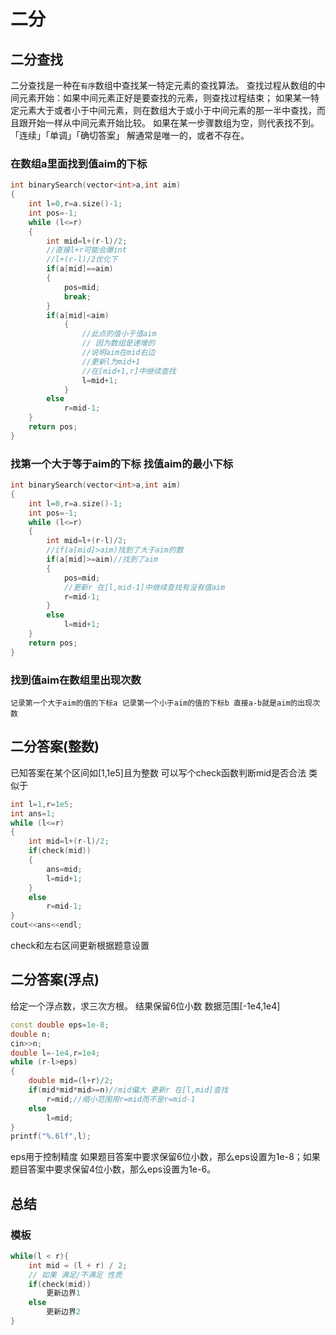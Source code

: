 # 二分


## 二分查找
二分查找是一种在``有序``数组中查找某一特定元素的查找算法。
查找过程从数组的中间元素开始：如果中间元素正好是要查找的元素，则查找过程结束；
如果某一特定元素大于或者小于中间元素，则在数组大于或小于中间元素的那一半中查找，而且跟开始一样从中间元素开始比较。
如果在某一步骤数组为空，则代表找不到。
「连续」「单调」「确切答案」 解通常是唯一的，或者不存在。

### 在数组a里面找到值aim的下标
```C++
int binarySearch(vector<int>a,int aim)
{
    int l=0,r=a.size()-1;
    int pos=-1;
    while (l<=r)
    {
        int mid=l+(r-l)/2;
        //直接l+r可能会爆int 
        //l+(r-l)/2优化下
        if(a[mid]==aim)
        {
            pos=mid;
            break;
        }
        if(a[mid]<aim)
            {
                //此点的值小于值aim
                // 因为数组是递增的 
                //说明aim在mid右边
                //更新l为mid+1 
                //在[mid+1,r]中继续查找
                l=mid+1;
            }
        else
            r=mid-1;
    }
    return pos;
}
```

### 找第一个大于等于aim的下标 找值aim的最小下标
```C++
int binarySearch(vector<int>a,int aim)
{
    int l=0,r=a.size()-1;
    int pos=-1;
    while (l<=r)
    {
        int mid=l+(r-l)/2;
        //if(a[mid]>aim)找到了大于aim的数
        if(a[mid]>=aim)//找到了aim
        {
            pos=mid;
            //更新r 在[l,mid-1]中继续查找有没有值aim
            r=mid-1;
        }
        else
            l=mid+1;
    }
    return pos;
}
```
### 找到值aim在数组里出现次数
``
记录第一个大于aim的值的下标a
记录第一个小于aim的值的下标b
直接a-b就是aim的出现次数
``

## 二分答案(整数)

已知答案在某个区间如[1,1e5]且为整数
可以写个check函数判断mid是否合法
类似于

```c++
int l=1,r=1e5;
int ans=1;
while (l<=r)
{
    int mid=l+(r-l)/2;
    if(check(mid))
    {
        ans=mid;
        l=mid+1;
    }
    else
        r=mid-1;
}
cout<<ans<<endl;
```
check和左右区间更新根据题意设置

## 二分答案(浮点)
 
给定一个浮点数，求三次方根。
结果保留6位小数
数据范围[-1e4,1e4]
```c++
const double eps=1e-8;
double n;
cin>>n;
double l=-1e4,r=1e4;
while (r-l>eps)
{
    double mid=(l+r)/2;
    if(mid*mid*mid>=n)//mid偏大 更新r 在[l,mid]查找
        r=mid;//缩小范围用r=mid而不是r=mid-1
    else
        l=mid;
}
printf("%.6lf",l);
```
eps用于控制精度
如果题目答案中要求保留6位小数，那么eps设置为1e-8；如果题目答案中要求保留4位小数，那么eps设置为1e-6。

## 总结
### 模板
```c++
while(l < r){
    int mid = (l + r) / 2;
    // 如果 满足/不满足 性质
    if(check(mid)) 
        更新边界1
    else 
        更新边界2
}
```
